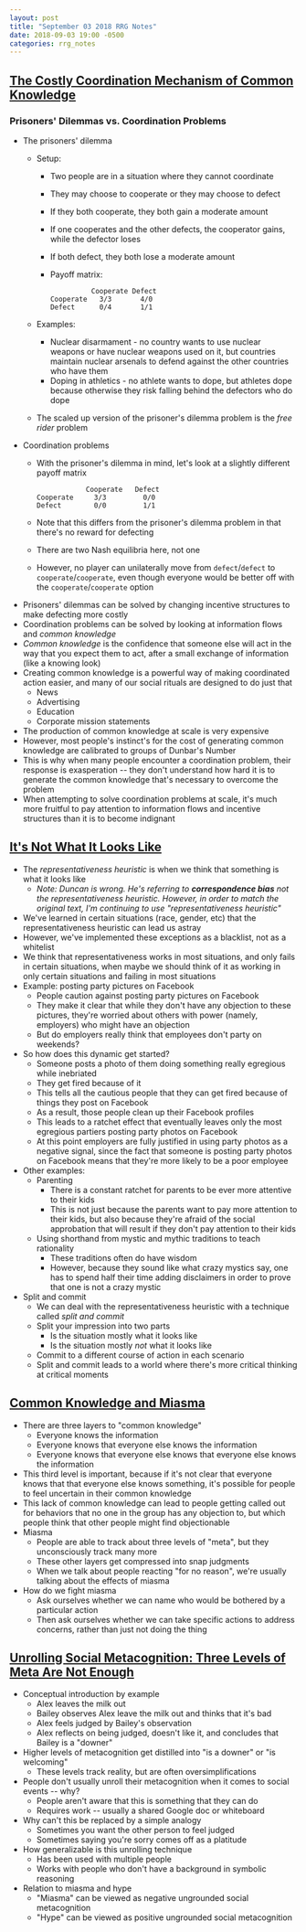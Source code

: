 ```yaml
---
layout: post
title: "September 03 2018 RRG Notes"
date: 2018-09-03 19:00 -0500
categories: rrg_notes
---
```


## [The Costly Coordination Mechanism of Common Knowledge](https://www.greaterwrong.com/posts/9QxnfMYccz9QRgZ5z/the-costly-coordination-mechanism-of-common-knowledge)

### Prisoners' Dilemmas vs. Coordination Problems

* The prisoners' dilemma
  * Setup:
    * Two people are in a situation where they cannot coordinate
    * They may choose to cooperate or they may choose to defect
    * If they both cooperate, they both gain a moderate amount
    * If one cooperates and the other defects, the cooperator gains, while the defector loses
    * If both defect, they both lose a moderate amount
    * Payoff matrix:

        ```
                  Cooperate Defect
        Cooperate   3/3       4/0
        Defect      0/4       1/1
        ```

  * Examples:
    * Nuclear disarmament - no country wants to use nuclear weapons or have nuclear weapons used on it, but countries maintain nuclear arsenals to defend against the other countries who have them
    * Doping in athletics - no athlete wants to dope, but athletes dope because otherwise they risk falling behind the defectors who do dope
  * The scaled up version of the prisoner's dilemma problem is the *free rider* problem
* Coordination problems
  * With the prisoner's dilemma in mind, let's look at a slightly different payoff matrix

      ```
                  Cooperate   Defect
      Cooperate     3/3         0/0
      Defect        0/0         1/1
      ```

  * Note that this differs from the prisoner's dilemma problem in that there's no reward for defecting
  * There are two Nash equilibria here, not one
  * However, no player can unilaterally move from `defect`/`defect` to `cooperate`/`cooperate`, even though everyone would be better off with the `cooperate`/`cooperate` option
* Prisoners' dilemmas can be solved by changing incentive structures to make defecting more costly
* Coordination problems can be solved by looking at information flows and *common knowledge*
* *Common knowledge* is the confidence that someone else will act in the way that you expect them to act, after a small exchange of information (like a knowing look)
* Creating common knowledge is a powerful way of making coordinated action easier, and many of our social rituals are designed to do just that
  * News
  * Advertising
  * Education
  * Corporate mission statements
* The production of common knowledge at scale is very expensive
* However, most people's instinct's for the cost of generating common knowledge are calibrated to groups of Dunbar's Number
* This is why when many people encounter a coordination problem, their response is exasperation -- they don't understand how hard it is to generate the common knowledge that's necessary to overcome the problem
* When attempting to solve coordination problems at scale, it's much more fruitful to pay attention to information flows and incentive structures than it is to become indignant

## [It's Not What It Looks Like](https://medium.com/@ThingMaker/its-not-what-it-looks-like-cde2c6104455)

* The *representativeness heuristic* is when we think that something is what it looks like
  * *Note: Duncan is wrong. He's referring to **correspondence bias** not the representativeness heuristic. However, in order to match the original text, I'm continuing to use "representativeness heuristic"*
* We've learned in certain situations (race, gender, etc) that the representativeness heuristic can lead us astray
* However, we've implemented these exceptions as a blacklist, not as a whitelist
* We think that representativeness works in most situations, and only fails in certain situations, when maybe we should think of it as working in only certain situations and failing in most situations
* Example: posting party pictures on Facebook
  * People caution against posting party pictures on Facebook
  * They make it clear that while they don't have any objection to these pictures, they're worried about others with power (namely, employers) who might have an objection
  * But do employers really think that employees don't party on weekends?
* So how does this dynamic get started?
  * Someone posts a photo of them doing something really egregious while inebriated
  * They get fired because of it
  * This tells all the cautious people that they can get fired because of things they post on Facebook
  * As a result, those people clean up their Facebook profiles
  * This leads to a ratchet effect that eventually leaves only the most egregious partiers posting party photos on Facebook
  * At this point employers are fully justified in using party photos as a negative signal, since the fact that someone is posting party photos on Facebook means that they're more likely to be a poor employee
* Other examples:
  * Parenting
    * There is a constant ratchet for parents to be ever more attentive to their kids
    * This is not just because the parents want to pay more attention to their kids, but also because they're afraid of the social approbation that will result if they don't pay attention to their kids
  * Using shorthand from mystic and mythic traditions to teach rationality
    * These traditions often do have wisdom
    * However, because they sound like what crazy mystics say, one has to spend half their time adding disclaimers in order to prove that one is not a crazy mystic
* Split and commit
  * We can deal with the representativeness heuristic with a technique called *split and commit*
  * Split your impression into two parts
    * Is the situation mostly what it looks like
    * Is the situation mostly *not* what it looks like
  * Commit to a different course of action in each scenario
  * Split and commit leads to a world where there's more critical thinking at critical moments

## [Common Knowledge and Miasma](https://medium.com/@ThingMaker/common-knowledge-and-miasma-20d0076f9c8e)

* There are three layers to "common knowledge"
  * Everyone knows the information
  * Everyone knows that everyone else knows the information
  * Everyone knows that everyone else knows that everyone else knows the information
* This third level is important, because if it's not clear that everyone knows that that everyone else knows something, it's possible for people to feel uncertain in their common knowledge
* This lack of common knowledge can lead to people getting called out for behaviors that no one in the group has any objection to, but which people think that other people might find objectionable
* Miasma
  * People are able to track about three levels of "meta", but they unconsciously track many more
  * These other layers get compressed into snap judgments
  * When we talk about people reacting "for no reason", we're usually talking about the effects of miasma
* How do we fight miasma
  * Ask ourselves whether we can name who would be bothered by a particular action
  * Then ask ourselves whether we can take specific actions to address concerns, rather than just not doing the thing

## [Unrolling Social Metacognition: Three Levels of Meta Are Not Enough](https://www.greaterwrong.com/posts/K4eDzqS2rbcBDsCLZ/unrolling-social-metacognition-three-levels-of-meta-are-not)

* Conceptual introduction by example
  * Alex leaves the milk out
  * Bailey observes Alex leave the milk out and thinks that it's bad
  * Alex feels judged by Bailey's observation
  * Alex reflects on being judged, doesn't like it, and concludes that Bailey is a "downer"
* Higher levels of metacognition get distilled into "is a downer" or "is welcoming"
  * These levels track reality, but are often oversimplifications
* People don't usually unroll their metacognition when it comes to social events -- why?
  * People aren't aware that this is something that they can do
  * Requires work -- usually a shared Google doc or whiteboard
* Why can't this be replaced by a simple analogy
  * Sometimes you want the other person to feel judged
  * Sometimes saying you're sorry comes off as a platitude
* How generalizable is this unrolling technique
  * Has been used with multiple people
  * Works with people who don't have a background in symbolic reasoning
* Relation to miasma and hype
  * "Miasma" can be viewed as negative ungrounded social metacognition
  * "Hype" can be viewed as positive ungrounded social metacognition
